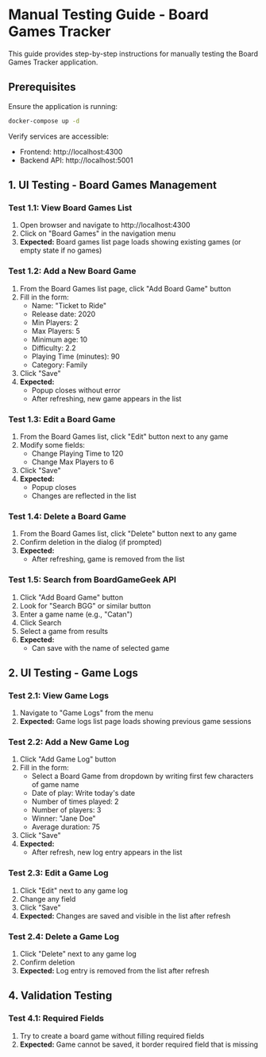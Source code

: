 # Manual Testing Guide - Board Games Tracker

This guide provides step-by-step instructions for manually testing the Board Games Tracker application.

## Prerequisites

Ensure the application is running:
```bash
docker-compose up -d
```

Verify services are accessible:
- Frontend: http://localhost:4300
- Backend API: http://localhost:5001

## 1. UI Testing - Board Games Management

### Test 1.1: View Board Games List
1. Open browser and navigate to http://localhost:4300
2. Click on "Board Games" in the navigation menu
3. **Expected:** Board games list page loads showing existing games (or empty state if no games)

### Test 1.2: Add a New Board Game
1. From the Board Games list page, click "Add Board Game" button
2. Fill in the form:
   - Name: "Ticket to Ride"
   - Release date: 2020
   - Min Players: 2
   - Max Players: 5
   - Minimum age: 10
   - Difficulty: 2.2
   - Playing Time (minutes): 90
   - Category: Family
3. Click "Save"
4. **Expected:** 
   - Popup closes without error
   - After refreshing, new game appears in the list

### Test 1.3: Edit a Board Game
1. From the Board Games list, click "Edit" button next to any game
2. Modify some fields:
   - Change Playing Time to 120
   - Change Max Players to 6
3. Click "Save"
4. **Expected:**
   - Popup closes
   - Changes are reflected in the list

### Test 1.4: Delete a Board Game
1. From the Board Games list, click "Delete" button next to any game
2. Confirm deletion in the dialog (if prompted)
3. **Expected:**
   - After refreshing, game is removed from the list

### Test 1.5: Search from BoardGameGeek API
1. Click "Add Board Game" button
2. Look for "Search BGG" or similar button
3. Enter a game name (e.g., "Catan")
4. Click Search
5. Select a game from results
6. **Expected:**
   - Can save with the name of selected game

## 2. UI Testing - Game Logs

### Test 2.1: View Game Logs
1. Navigate to "Game Logs" from the menu
2. **Expected:** Game logs list page loads showing previous game sessions

### Test 2.2: Add a New Game Log
1. Click "Add Game Log" button
2. Fill in the form:
   - Select a Board Game from dropdown by writing first few characters of game name
   - Date of play: Write today's date
   - Number of times played: 2
   - Number of players: 3
   - Winner: "Jane Doe"
   - Average duration: 75
3. Click "Save"
4. **Expected:**
   - After refresh, new log entry appears in the list

### Test 2.3: Edit a Game Log
1. Click "Edit" next to any game log
2. Change any field
3. Click "Save"
4. **Expected:** Changes are saved and visible in the list after refresh

### Test 2.4: Delete a Game Log
1. Click "Delete" next to any game log
2. Confirm deletion
3. **Expected:** Log entry is removed from the list after refresh


## 4. Validation Testing

### Test 4.1: Required Fields
1. Try to create a board game without filling required fields
2. **Expected:** Game cannot be saved, it border required field that is missing
